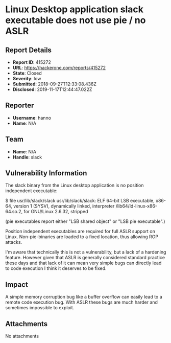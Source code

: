 # Linux Desktop application slack executable does not use pie / no ASLR

## Report Details
- **Report ID**: 415272
- **URL**: https://hackerone.com/reports/415272
- **State**: Closed
- **Severity**: low
- **Submitted**: 2018-09-27T12:33:08.436Z
- **Disclosed**: 2019-11-17T12:44:47.022Z

## Reporter
- **Username**: hanno
- **Name**: N/A

## Team
- **Name**: N/A
- **Handle**: slack

## Vulnerability Information
The slack binary from the Linux desktop application is no position independent executable:

$ file usr/lib/slack/slack 
usr/lib/slack/slack: ELF 64-bit LSB executable, x86-64, version 1 (SYSV), dynamically linked, interpreter /lib64/ld-linux-x86-64.so.2, for GNU/Linux 2.6.32, stripped

(pie executables report either "LSB shared object" or "LSB pie executable".)

Position independent executables are required for full ASLR support on Linux. Non-pie-binaries are loaded to a fixed location, thus allowing ROP attacks.

I'm aware that technically this is not a vulnerability, but a lack of a hardening feature. However given that ASLR is generally considered standard practice these days and that lack of it can mean very simple bugs can directly lead to code execution I think it deserves to be fixed.

## Impact

A simple memory corruption bug like a buffer overflow can easily lead to a remote code execution bug. With ASLR these bugs are much harder and sometimes impossible to exploit.

## Attachments
No attachments
